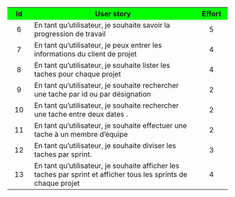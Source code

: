 <table width="600px" cellspacing="0" cellpadding="0">
        <tr bgcolor="#00FF00">
          <th width="40px">Id</th>
          <th width="400px">User story</th> 
          <th width="60px">Effort</th>
        </tr>
        <td align="center">6</td>
             <td> En tant qu’utilisateur, je souhaite  savoir la progression de travail </td>
             <td align="center"> 5 </td>
        </tr>
        <tr>
          <td align="center">  7  </td>
           <td> En tant qu’utilisateur, je peux entrer les informations du client de projet </td>
           <td align="center"> 4 </td>
        </tr>
        <tr>
          <td align="center">  8 </td>
           <td> En tant qu’utilisateur, je souhaite lister les taches pour chaque projet </td>
           <td align="center"> 4 </td>
        </tr>
        <tr>
          <td align="center">  9  </td>
           <td>  En tant qu’utilisateur, je souhaite rechercher une tache par id ou par désignation  </td>
           <td align="center"> 2 </td>
        </tr>
        <tr>
          <td align="center">  10  </td>
           <td> En tant qu’utilisateur, je souhaite rechercher une tache entre deux dates . </td>
           <td align="center"> 2 </td>
        </tr>
        <tr>
          <td align="center">  11 </td>
           <td> En tant qu’utilisateur, je souhaite effectuer une tache à un membre d’équipe </td>
           <td align="center"> 2 </td>
        </tr>
        <tr>
          <td align="center">  12 </td>
           <td> En tant qu’utilisateur, je souhaite diviser les taches par sprint. </td>
           <td align="center">  3  </td>
        </tr>
        <tr>
          <td align="center">  13  </td>
           <td> En tant qu’utilisateur, je souhaite  afficher les taches par sprint et afficher tous les sprints de chaque projet </td>
           <td align="center"> 4 </td>
        </tr>
  </table>
